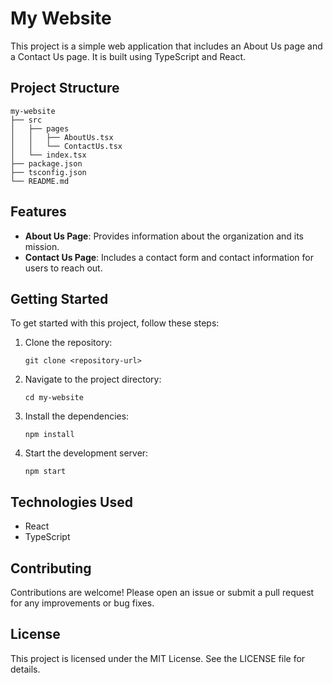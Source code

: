 # My Website

This project is a simple web application that includes an About Us page and a Contact Us page. It is built using TypeScript and React.

## Project Structure

```
my-website
├── src
│   ├── pages
│   │   ├── AboutUs.tsx
│   │   └── ContactUs.tsx
│   └── index.tsx
├── package.json
├── tsconfig.json
└── README.md
```

## Features

- **About Us Page**: Provides information about the organization and its mission.
- **Contact Us Page**: Includes a contact form and contact information for users to reach out.

## Getting Started

To get started with this project, follow these steps:

1. Clone the repository:
   ```
   git clone <repository-url>
   ```

2. Navigate to the project directory:
   ```
   cd my-website
   ```

3. Install the dependencies:
   ```
   npm install
   ```

4. Start the development server:
   ```
   npm start
   ```

## Technologies Used

- React
- TypeScript

## Contributing

Contributions are welcome! Please open an issue or submit a pull request for any improvements or bug fixes.

## License

This project is licensed under the MIT License. See the LICENSE file for details.